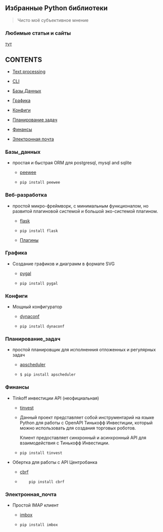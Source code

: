 


## Избранные Python библиотеки

> Чисто моё субъективное мнение



### Любимые статьи и сайты

[тут](SITE.md)

## CONTENTS

- [Text processing](./TEXT_PROCESSING.md)

- [CLI](./CLI.md)

- [Базы Данных](#Базы_данных)

- [Графика](#Графика)

- [Конфиги](#Конфиги)

- [Планирование задач](#Планирование_задач)

- [Финансы](#Финансы)

- [Электронная почта](#Электронная_почта)

  



### Базы_данных

- простая и быстрая ORM для postgresql, mysql and sqlite

  - [peewee](https://github.com/coleifer/peewee) 

  - ```
    pip install peewee
    ```



### Веб-разработка

- простой микро-фреймворк, с минимальным функционалом, но развитой плагиновой системой и большой эко-системой плагином.

  -  [flask](https://github.com/pallets/flask)

  - ```
    pip install flask
    ```

  - [Плагины](FLASK.md)



### Графика

- Создание графиков и диаграмм в формате SVG

  - [pygal](http://www.pygal.org/en/stable/)

  - ```
    pip install pygal
    ```



### Конфиги

- Мощный конфигуратор 

  - [dynaconf](https://github.com/rochacbruno/dynaconf)

  - ```
    pip install dynaconf
    ```



### Планирование_задач

- простой планировщик для  исполненния отложенных и регулярных задач

  - [apscheduler](https://github.com/agronholm/apscheduler)

  - ```
    $ pip install apscheduler
    ```



### Финансы
- Tinkoff инвестиции API (неофициальная)

  - [tinvest](https://github.com/daxartio/tinvest)

  - Данный проект представляет собой инструментарий на языке Python для работы с OpenAPI Тинькофф Инвестиции, который можно использовать для создания торговых роботов.

    Клиент предоставляет синхронный и асинхронный API для взаимодействия с Тинькофф Инвестиции.

  - ```
    pip install tinvest
    ```

- Обертка для работы с API Центробанка

  - [cbrf](https://github.com/egregors/cbrf)

  - ```
        pip install cbrf
    ```



### Электронная_почта

- Простой IMAP клиент

  - [imbox](https://github.com/martinrusev/imbox)

  - ```
    pip install imbox
    ```